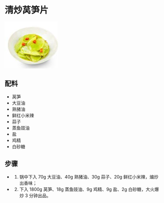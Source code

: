 # 清炒莴笋片

![清炒莴笋片](../images/清炒莴笋片.jpg)

## 配料

- 莴笋
- 大豆油
- 熟猪油
- 鲜红小米辣
- 蒜子
- 蒸鱼豉油
- 盐
- 鸡精
- 白砂糖

## 步骤

- 1. 锅中下入 70g 大豆油、40g 熟猪油、30g 蒜子、20g 鲜红小米辣，煸炒出香味；
- 2. 下入 1800g 莴笋、18g 蒸鱼豉油、9g 鸡精、9g 盐、2g 白砂糖，大火爆炒 3 分钟出品。
